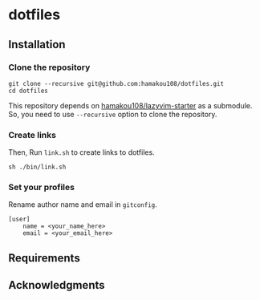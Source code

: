# dotfiles

## Installation

### Clone the repository

```shell
git clone --recursive git@github.com:hamakou108/dotfiles.git
cd dotfiles
```

This repository depends on [hamakou108/lazyvim-starter](https://github.com/hamakou108/lazyvim-starter) as a submodule. So, you need to use `--recursive` option to clone the repository.

### Create links

Then, Run ``link.sh`` to create links to dotfiles.

```shell
sh ./bin/link.sh
```

### Set your profiles

Rename author name and email in `gitconfig`.

```ini:config/git/gitconfig
[user]
	name = <your_name_here>
	email = <your_email_here>
```

## Requirements

## Acknowledgments
